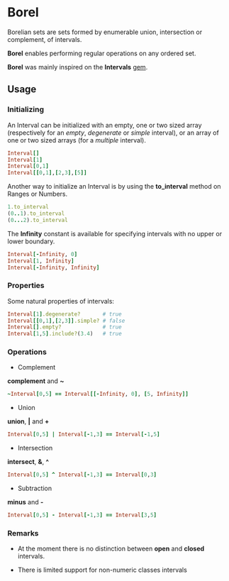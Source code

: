 Borel
=====

Borelian sets are sets formed by enumerable union, intersection or complement, of intervals.

**Borel** enables performing regular operations on any ordered set.

**Borel** was mainly inspired on the **Intervals** [gem][1].

[1]: http://intervals.rubyforge.org

Usage
-----

### Initializing

An Interval can be initialized with an empty, one or two sized array (respectively for an _empty_, _degenerate_ or _simple_ interval), or an array of one or two sized arrays (for a _multiple_ interval).

```ruby
Interval[]
Interval[1]
Interval[0,1]
Interval[[0,1],[2,3],[5]]
```

Another way to initialize an Interval is by using the **to_interval** method on Ranges or Numbers.

```ruby
1.to_interval
(0..1).to_interval
(0...2).to_interval
```

The **Infinity** constant is available for specifying intervals with no upper or lower boundary.

```ruby
Interval[-Infinity, 0]
Interval[1, Infinity]
Interval[-Infinity, Infinity]
```

### Properties

Some natural properties of intervals:

```ruby
Interval[1].degenerate?       # true
Interval[[0,1],[2,3]].simple? # false
Interval[].empty?             # true
Interval[1,5].include?(3.4)   # true
```

### Operations

* Complement

__complement__ and __~__

```ruby
~Interval[0,5] == Interval[[-Infinity, 0], [5, Infinity]]
```

* Union

__union__, __|__ and __+__

```ruby
Interval[0,5] | Interval[-1,3] == Interval[-1,5]
```

* Intersection

__intersect__, __&__, __^__

```ruby
Interval[0,5] ^ Interval[-1,3] == Interval[0,3]
```

* Subtraction

__minus__ and __-__

```ruby
Interval[0,5] - Interval[-1,3] == Interval[3,5]
```

### Remarks

* At the moment there is no distinction between **open** and **closed** intervals.

* There is limited support for non-numeric classes intervals
